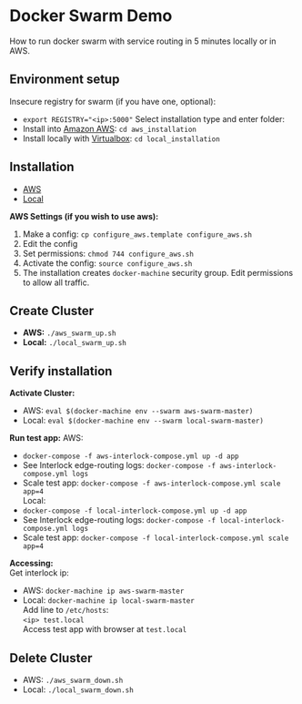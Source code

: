# Docker Swarm Demo 

How to run docker swarm with service routing in 5 minutes locally or in AWS.

## Environment setup
Insecure registry for swarm (if you have one, optional):
* `export REGISTRY="<ip>:5000"`
Select installation type and enter folder:
* Install into [Amazon AWS](https://aws.amazon.com/): `cd aws_installation`
* Install locally with [Virtualbox](https://www.virtualbox.org/): `cd local_installation`

## Installation
* [AWS](aws_installation/README.md)
* [Local](local_installation/README.md)

**AWS Settings (if you wish to use aws):**
1. Make a config: `cp configure_aws.template configure_aws.sh`
2. Edit the config
3. Set permissions: `chmod 744 configure_aws.sh`
4. Activate the config: `source configure_aws.sh`
5. The installation creates `docker-machine` security group. Edit permissions to allow all traffic.

## Create Cluster
* **AWS:** `./aws_swarm_up.sh`
* **Local:** `./local_swarm_up.sh`

## Verify installation
**Activate Cluster:**
* AWS: `eval $(docker-machine env --swarm aws-swarm-master)`
* Local: `eval $(docker-machine env --swarm local-swarm-master)`

**Run test app:** 
AWS:
* `docker-compose -f aws-interlock-compose.yml up -d app`
* See Interlock edge-routing logs: `docker-compose -f aws-interlock-compose.yml logs`
* Scale test app: `docker-compose -f aws-interlock-compose.yml scale app=4`  
Local:  
* `docker-compose -f local-interlock-compose.yml up -d app`
* See Interlock edge-routing logs: `docker-compose -f local-interlock-compose.yml logs`
* Scale test app: `docker-compose -f local-interlock-compose.yml scale app=4`


**Accessing:**  
Get interlock ip:  
* AWS: `docker-machine ip aws-swarm-master`
* Local: `docker-machine ip local-swarm-master`  
Add line to `/etc/hosts`:  
    `<ip> test.local`  
Access test app with browser at `test.local`

## Delete Cluster
* AWS: `./aws_swarm_down.sh`
* Local: `./local_swarm_down.sh`


